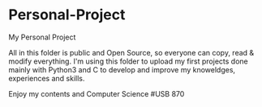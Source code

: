 # Personal-Project
My Personal Project

All in this folder is public and Open Source, so everyone can copy, read & modify everything.
I'm using this folder to upload my first projects done mainly with Python3 and C to develop and improve my knoweldges, experiences and skills.

Enjoy my contents and Computer Science
#USB 870
